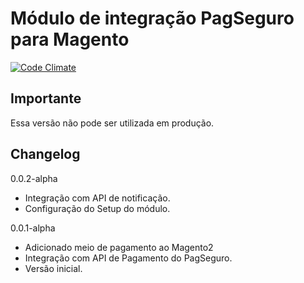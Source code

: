 Módulo de integração PagSeguro para Magento
===========================================

[![Code Climate](https://codeclimate.com/github/esilvajr/magento2/badges/gpa.svg)](https://codeclimate.com/github/esilvajr/magento2)

Importante
----------
Essa versão não pode ser utilizada em produção.

Changelog
---------
0.0.2-alpha
- Integração com API de notificação.
- Configuração do Setup do módulo.

0.0.1-alpha
- Adicionado meio de pagamento ao Magento2
- Integração com API de Pagamento do PagSeguro.
- Versão inicial.
